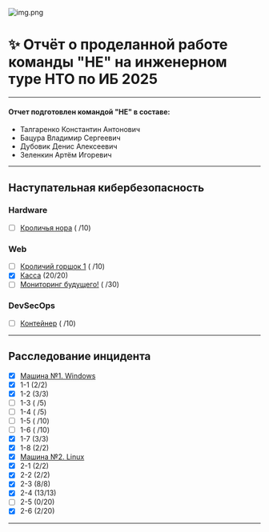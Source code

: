 ![img.png](https://raw.githubusercontent.com/sxpso/uwu-writeups/master/2021/%D0%9D%D0%A2%D0%98/img.png)
# ✨ Отчёт о проделанной работе команды "НЕ" на инженерном туре НТО по ИБ 2025

---

#### Отчет подготовлен командой "НЕ" в составе:
- Талгаренко Константин Антонович
- Бацура Владимир Сергеевич
- Дубовик Денис Алексеевич
- Зеленкин Артём Игоревич

----

## Наступательная кибербезопасность
### Hardware
- [ ] [Кроличья нора](ctf/hard/hard1) ( /10)
### Web
- [ ] [Кроличий горшок 1](ctf/web) ( /10)
- [x] [Касса](ctf/web) (20/20)
- [ ] [Мониторинг будущего!](ctf/web) ( /30)
### DevSecOps
- [ ] [Контейнер]() ( /10)

----

## Расследование инцидента
- [x] [Машина №1. Windows](foren/uno)
- [x] 1-1 (2/2)
- [x] 1-2 (3/3)
- [ ] 1-3 ( /5)
- [ ] 1-4 ( /5)
- [ ] 1-5 ( /10)
- [ ] 1-6 ( /10)
- [x] 1-7 (3/3)
- [x] 1-8 (2/2)
- [x] [Машина №2. Linux](foren/dos)
- [x] 2-1 (2/2)
- [x] 2-2 (2/2)
- [x] 2-3 (8/8)
- [x] 2-4 (13/13)
- [ ] 2-5 (0/20)
- [x] 2-6 (2/20)

----
